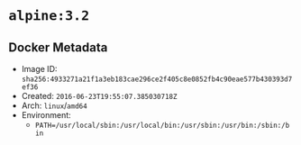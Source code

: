 # `alpine:3.2`

## Docker Metadata

- Image ID: `sha256:4933271a21f1a3eb183cae296ce2f405c8e0852fb4c90eae577b430393d7ef36`
- Created: `2016-06-23T19:55:07.385030718Z`
- Arch: `linux`/`amd64`
- Environment:
  - `PATH=/usr/local/sbin:/usr/local/bin:/usr/sbin:/usr/bin:/sbin:/bin`
